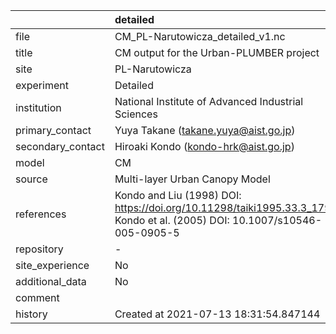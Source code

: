|                   | detailed                                                                                                                  |
|:------------------|:--------------------------------------------------------------------------------------------------------------------------|
| file              | CM_PL-Narutowicza_detailed_v1.nc                                                                                          |
| title             | CM output for the Urban-PLUMBER project                                                                                   |
| site              | PL-Narutowicza                                                                                                            |
| experiment        | Detailed                                                                                                                  |
| institution       | National Institute of Advanced Industrial Sciences                                                                        |
| primary_contact   | Yuya Takane (takane.yuya@aist.go.jp)                                                                                      |
| secondary_contact | Hiroaki Kondo (kondo-hrk@aist.go.jp)                                                                                      |
| model             | CM                                                                                                                        |
| source            | Multi-layer Urban Canopy Model                                                                                            |
| references        | Kondo and Liu (1998) DOI: https://doi.org/10.11298/taiki1995.33.3_179, Kondo et al. (2005) DOI: 10.1007/s10546-005-0905-5 |
| repository        | -                                                                                                                         |
| site_experience   | No                                                                                                                        |
| additional_data   | No                                                                                                                        |
| comment           |                                                                                                                           |
| history           | Created at 2021-07-13 18:31:54.847144                                                                                     |
